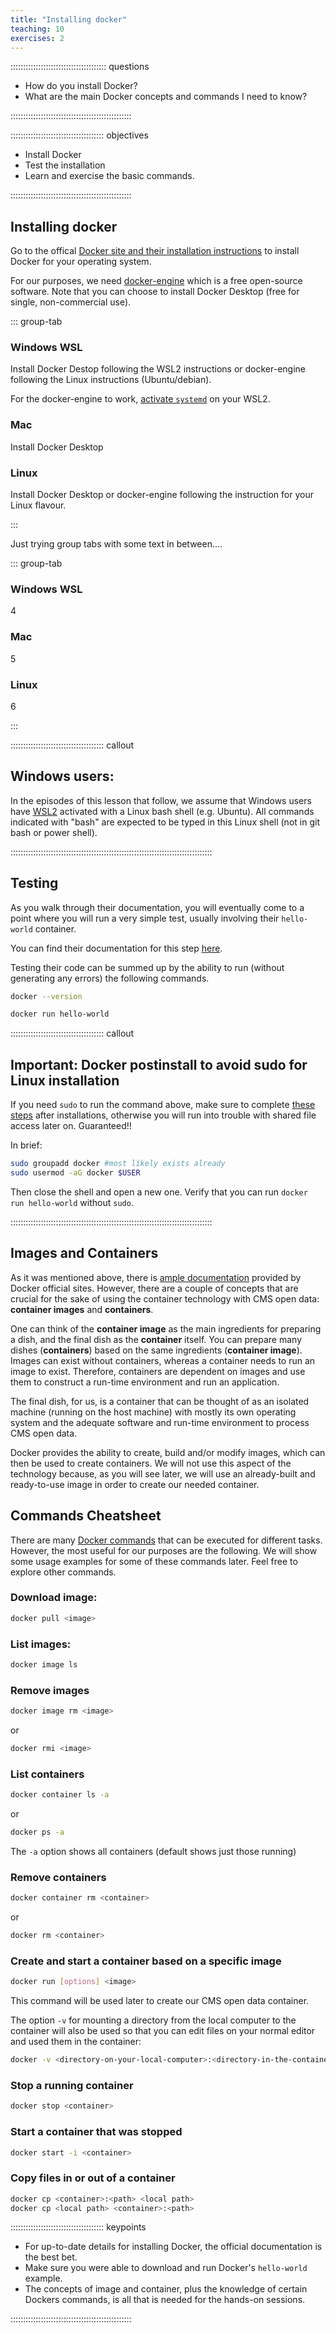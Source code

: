 ```yaml
---
title: "Installing docker"
teaching: 10
exercises: 2
---
```


:::::::::::::::::::::::::::::::::::::: questions 

- How do you install Docker?
- What are the main Docker concepts and commands I need to know?

::::::::::::::::::::::::::::::::::::::::::::::::

::::::::::::::::::::::::::::::::::::: objectives

- Install Docker
- Test the installation
- Learn and exercise the basic commands.

::::::::::::::::::::::::::::::::::::::::::::::::

## Installing docker

Go to the offical [Docker site and their installation instructions](https://docs.docker.com/get-docker/)
to install Docker for your operating system.

For our purposes, we need [docker-engine](https://docs.docker.com/engine/install/) which is a free open-source software. Note that you can choose to install Docker Desktop (free for single, non-commercial use).

::: group-tab

### Windows WSL

Install Docker Destop following the WSL2 instructions or docker-engine following the Linux instructions (Ubuntu/debian).

For the docker-engine to work, [activate `systemd`](https://devblogs.microsoft.com/commandline/systemd-support-is-now-available-in-wsl/) on your WSL2.

### Mac

Install Docker Desktop

### Linux

Install Docker Desktop or docker-engine following the instruction for your Linux flavour.

:::

Just trying group tabs with some text in between....

::: group-tab

### Windows WSL

4

### Mac

5

### Linux

6

:::

::::::::::::::::::::::::::::::::::::: callout

## Windows users:

In the episodes of this lesson that follow, we assume that Windows users have [WSL2](https://docs.microsoft.com/en-us/windows/wsl/install-win10) activated with a Linux bash shell (e.g. Ubuntu). All commands indicated with "bash" are expected to be typed in this Linux shell (not in git bash or power shell).

::::::::::::::::::::::::::::::::::::::::::::::::::::::::::::::::::::::::::::::::




## Testing

As you walk through their documentation, you will eventually come to a point where you will
run a very simple test, usually involving their `hello-world` container.

You can find their documentation for this step [here](https://docs.docker.com/get-started/).

Testing their code can be summed up by the ability to run (without generating any errors) the following
commands.

```bash
docker --version
```

```bash
docker run hello-world
```

::::::::::::::::::::::::::::::::::::: callout

## Important: Docker postinstall to avoid sudo for Linux installation

If you need `sudo` to run the command above, make sure to complete [these steps](https://docs.docker.com/engine/install/linux-postinstall/) after installations, otherwise you will run into trouble with shared file access later on. Guaranteed!!

In brief:

```bash
sudo groupadd docker #most likely exists already
sudo usermod -aG docker $USER
```

Then close the shell and open a new one. Verify that you can run `docker run hello-world` without `sudo`.

::::::::::::::::::::::::::::::::::::::::::::::::::::::::::::::::::::::::::::::::

## Images and Containers

As it was mentioned above, there is [ample documentation](https://docs.docker.com/) provided by Docker official sites.  However, there are a couple of concepts that are crucial for the sake of using the container technology with CMS open data: **container images** and **containers**.

One can think of the **container image** as the main ingredients for preparing a dish, and the final dish as the **container** itself.  You can prepare many dishes (**containers**) based on the same ingredients (**container image**). Images can exist without containers, whereas a container needs to run an image to exist. Therefore, containers are dependent on images and use them to construct a run-time environment and run an application.

The final dish, for us, is a container that can be thought of as an isolated machine (running on the host machine) with mostly its own operating system and the adequate software and run-time environment to process CMS open data.

Docker provides the ability to create, build and/or modify images, which can then be used to create containers.  We will not use this aspect of the technology because, as you will see later, we will use an already-built and ready-to-use image in order to create our needed container.

## Commands Cheatsheet

There are many [Docker commands](https://docs.docker.com/engine/reference/commandline/docker/) that can be executed for different tasks.  However, the most useful for our purposes are the following.  We will show some usage examples for some of these commands later.  Feel free to explore other commands.

### Download image:
```bash
docker pull <image>
```

### List images:
```bash
docker image ls
```

### Remove images
```bash
docker image rm <image>
```
or
```bash
docker rmi <image>
```

### List containers
```bash
docker container ls -a
```
  or
```bash
docker ps -a
```
The `-a` option shows all containers (default shows just those running)


### Remove containers
```bash
docker container rm <container>
```
or
```bash
docker rm <container>
```

### Create and start a container based on a specific image
```bash
docker run [options] <image>
```
This command will be used later to create our CMS open data container.

The option `-v` for mounting a directory from the local computer to the container will also be used so that you can edit files on your normal editor and used them in the container:
```bash
docker -v <directory-on-your-local-computer>:<directory-in-the-container> <image>
```

### Stop a running container
```bash
docker stop <container>
```

### Start a container that was stopped
```bash
docker start -i <container>
```

### Copy files in or out of a container
```bash
docker cp <container>:<path> <local path>
docker cp <local path> <container>:<path>
```


::::::::::::::::::::::::::::::::::::: keypoints 

- For up-to-date details for installing Docker, the official documentation is the best bet.
- Make sure you were able to download and run Docker's `hello-world` example.
- The concepts of image and container, plus the knowledge of certain Dockers commands, is all that is needed for the hands-on sessions.

::::::::::::::::::::::::::::::::::::::::::::::::

[r-markdown]: https://rmarkdown.rstudio.com/
